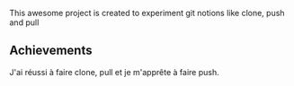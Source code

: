 

This awesome project is created to experiment git notions like clone, push and pull


## Achievements
J'ai réussi à faire clone, pull et je m'apprête à faire push.
